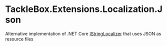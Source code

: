 # TackleBox.Extensions.Localization.Json
Alternative implementation of .NET Core [IStringLocalizer](https://docs.microsoft.com/en-us/aspnet/core/fundamentals/localization?view=aspnetcore-3.1) that uses JSON as resource files
